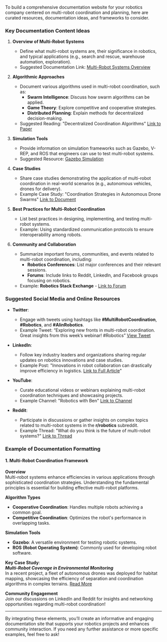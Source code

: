 To build a comprehensive documentation website for your robotics company centered on multi-robot coordination and planning, here are curated resources, documentation ideas, and frameworks to consider. 

### Key Documentation Content Ideas

1. **Overview of Multi-Robot Systems**
   - Define what multi-robot systems are, their significance in robotics, and typical applications (e.g., search and rescue, warehouse automation, exploration).
   - Suggested Documentation Link: [Multi-Robot Systems Overview](https://observablehq.com/framework/multi-robot-coordination-and-planning)

2. **Algorithmic Approaches**
   - Document various algorithms used in multi-robot coordination, such as:
     - **Swarm Intelligence**: Discuss how swarm algorithms can be applied.
     - **Game Theory**: Explore competitive and cooperative strategies.
     - **Distributed Planning**: Explain methods for decentralized decision-making.
   - Suggested Reading: "Decentralized Coordination Algorithms" [Link to Paper](https://arxiv.org/abs/XXXX.XXXXX)

3. **Simulation Tools**
   - Provide information on simulation frameworks such as Gazebo, V-REP, and ROS that engineers can use to test multi-robot systems.
   - Suggested Resource: [Gazebo Simulation](http://gazebosim.org/)

4. **Case Studies**
   - Share case studies demonstrating the application of multi-robot coordination in real-world scenarios (e.g., autonomous vehicles, drones for delivery).
   - Example Case Study: "Coordination Strategies in Autonomous Drone Swarms" [Link to Document](http://example.com/drone-swarming)

5. **Best Practices for Multi-Robot Coordination**
   - List best practices in designing, implementing, and testing multi-robot systems.
   - Example: Using standardized communication protocols to ensure interoperability among robots.

6. **Community and Collaboration**
   - Summarize important forums, communities, and events related to multi-robot coordination, including:
     - **Robotics Conferences**: List major conferences and their relevant sessions.
     - **Forums**: Include links to Reddit, LinkedIn, and Facebook groups focusing on robotics.
   - Example: **Robotics Stack Exchange** - [Link to Forum](https://robotics.stackexchange.com/)

### Suggested Social Media and Online Resources

- **Twitter**:
  - Engage with tweets using hashtags like **#MultiRobotCoordination**, **#Robotics**, and **#AIinRobotics**.
  - Example Tweet: “Exploring new fronts in multi-robot coordination. Great insights from this week’s webinar! #Robotics” [View Tweet](https://twitter.com/search?q=%23MultiRobotCoordination)

- **LinkedIn**:
  - Follow key industry leaders and organizations sharing regular updates on robotics innovations and case studies.
  - Example Post: "Innovations in robot collaboration can drastically improve efficiency in logistics. [Link to Full Article](https://www.linkedin.com/pulse/...)"

- **YouTube**:
  - Curate educational videos or webinars explaining multi-robot coordination techniques and showcasing projects.
  - Example Channel: "Robotics with Ben" [Link to Channel](https://www.youtube.com/channel/UC7a7C...)

- **Reddit**:
  - Participate in discussions or gather insights on complex topics related to multi-robot systems in the **r/robotics** subreddit.
  - Example Thread: "What do you think is the future of multi-robot systems?" [Link to Thread](https://www.reddit.com/r/robotics/)

### Example of Documentation Formatting

#### 1. Multi-Robot Coordination Framework

**Overview**  
Multi-robot systems enhance efficiencies in various applications through sophisticated coordination strategies. Understanding the fundamental principles is essential for building effective multi-robot platforms.

**Algorithm Types**
- **Cooperative Coordination**: Handles multiple robots achieving a common goal.
- **Competitive Coordination**: Optimizes the robot's performance in overlapping tasks.

**Simulation Tools**
- **Gazebo**: A versatile environment for testing robotic systems.
- **ROS (Robot Operating System)**: Commonly used for developing robot software.

**Key Case Study**:  
***Multi-Robot Coverage in Environmental Monitoring***  
In a recent project, a fleet of autonomous drones was deployed for habitat mapping, showcasing the efficiency of separation and coordination algorithms in complex terrains. [Read More](http://example.com/casestudy)

**Community Engagement**  
Join our discussions on LinkedIn and Reddit for insights and networking opportunities regarding multi-robot coordination!

---

By integrating these elements, you’ll create an informative and engaging documentation site that supports your robotics projects and enhances community interaction. If you need any further assistance or more specific examples, feel free to ask!